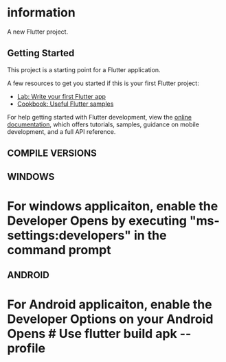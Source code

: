 # information

A new Flutter project.

## Getting Started

This project is a starting point for a Flutter application.

A few resources to get you started if this is your first Flutter project:

- [Lab: Write your first Flutter app](https://docs.flutter.dev/get-started/codelab)
- [Cookbook: Useful Flutter samples](https://docs.flutter.dev/cookbook)

For help getting started with Flutter development, view the
[online documentation](https://docs.flutter.dev/), which offers tutorials,
samples, guidance on mobile development, and a full API reference.

## COMPILE VERSIONS

## WINDOWS
# For windows applicaiton, enable the Developer Opens by executing "ms-settings:developers" in the command prompt

## ANDROID
# For Android applicaiton, enable the Developer Options on your Android Opens # Use flutter build apk --profile